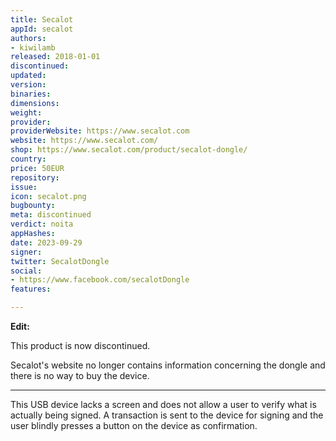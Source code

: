```yaml
---
title: Secalot
appId: secalot
authors:
- kiwilamb
released: 2018-01-01
discontinued: 
updated: 
version: 
binaries: 
dimensions: 
weight: 
provider: 
providerWebsite: https://www.secalot.com
website: https://www.secalot.com/
shop: https://www.secalot.com/product/secalot-dongle/
country: 
price: 50EUR
repository: 
issue: 
icon: secalot.png
bugbounty: 
meta: discontinued
verdict: noita
appHashes: 
date: 2023-09-29
signer: 
twitter: SecalotDongle
social:
- https://www.facebook.com/secalotDongle
features: 

---
```


**Edit:**

This product is now discontinued.

Secalot's website no longer contains information concerning the dongle and there is no way to buy the device.


---

This USB device lacks a screen and does not allow a user to verify what is actually being signed.
A transaction is sent to the device for signing and the user blindly presses a button on the device as confirmation.

